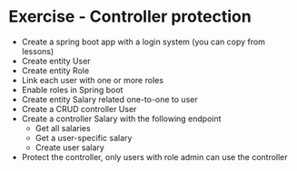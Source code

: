 # Exercise - Controller protection
* Create a spring boot app with a login system (you can copy from lessons)
* Create entity User
* Create entity Role
* Link each user with one or more roles
* Enable roles in Spring boot 
* Create entity Salary related one-to-one to user
* Create a CRUD controller User
* Create a controller Salary with the following endpoint
	* Get all salaries
	* Get a user-specific salary
	* Create user salary
* Protect the controller, only users with role admin can use the controller
